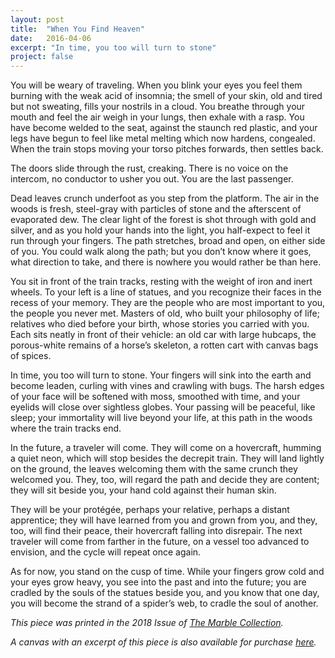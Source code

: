 ```yaml
---
layout: post
title:  "When You Find Heaven"
date:   2016-04-06
excerpt: "In time, you too will turn to stone"
project: false
---
```


You will be weary of traveling. When you blink your eyes you feel them burning with the weak acid of insomnia; the smell of your skin, old and tired but not sweating, fills your nostrils in a cloud. You breathe through your mouth and feel the air weigh in your lungs, then exhale with a rasp. You have become welded to the seat, against the staunch red plastic, and your legs have begun to feel like metal melting which now hardens, congealed. When the train stops moving your torso pitches forwards, then settles back.

The doors slide through the rust, creaking. There is no voice on the intercom, no conductor to usher you out. You are the last passenger.

Dead leaves crunch underfoot as you step from the platform. The air in the woods is fresh, steel-gray with particles of stone and the afterscent of evaporated dew. The clear light of the forest is shot through with gold and silver, and as you hold your hands into the light, you half-expect to feel it run through your fingers. The path stretches, broad and open, on either side of you. You could walk along the path; but you don’t know where it goes, what direction to take, and there is nowhere you would rather be than here.

You sit in front of the train tracks, resting with the weight of iron and inert wheels. To your left is a line of statues, and you recognize their faces in the recess of your memory. They are the people who are most important to you, the people you never met. Masters of old, who built your philosophy of life; relatives who died before your birth, whose stories you carried with you. Each sits neatly in front of their vehicle: an old car with large hubcaps, the porous-white remains of a horse’s skeleton, a rotten cart with canvas bags of spices.

In time, you too will turn to stone. Your fingers will sink into the earth and become leaden, curling with vines and crawling with bugs. The harsh edges of your face will be softened with moss, smoothed with time, and your eyelids will close over sightless globes. Your passing will be peaceful, like sleep; your immortality will live beyond your life, at this path in the woods where the train tracks end.

In the future, a traveler will come. They will come on a hovercraft, humming a quiet neon, which will stop besides the decrepit train. They will land lightly on the ground, the leaves welcoming them with the same crunch they welcomed you. They, too, will regard the path and decide they are content; they will sit beside you, your hand cold against their human skin.

They will be your protégée, perhaps your relative, perhaps a distant apprentice; they will have learned from you and grown from you, and they, too, will find their peace, their hovercraft falling into disrepair. The next traveler will come from farther in the future, on a vessel too advanced to envision, and the cycle will repeat once again.

As for now, you stand on the cusp of time. While your fingers grow cold and your eyes grow heavy, you see into the past and into the future; you are cradled by the souls of the statues beside you, and you know that one day, you will become the strand of a spider’s web, to cradle the soul of another.

*This piece was printed in the 2018 Issue of [The Marble Collection](https://themarblecollection.org).*

*A canvas with an excerpt of this piece is also available for purchase [here](https://society6.com/themarblecollection).*
